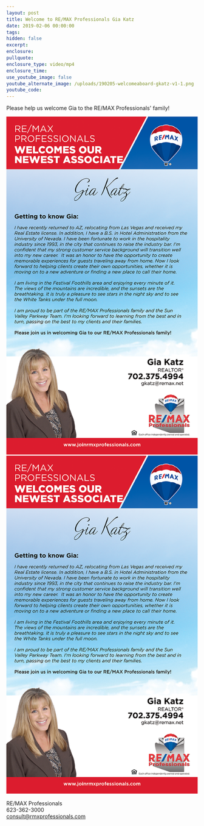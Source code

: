 ```yaml
---
layout: post
title: Welcome to RE/MAX Professionals Gia Katz
date: 2019-02-06 00:00:00
tags:
hidden: false
excerpt:
enclosure:
pullquote:
enclosure_type: video/mp4
enclosure_time:
use_youtube_image: false
youtube_alternate_image: /uploads/190205-welcomeaboard-gkatz-v1-1.png
youtube_code:
---
```


Please help us welcome Gia to the RE/MAX Professionals' family!

![](/uploads/190205-welcomeaboard-gkatz-v1.png)![](/uploads/190205-welcomeaboard-gkatz-v1-1.png)

RE/MAX Professionals<br>623-362-3000<br>consult@rmxprofessionals.com
